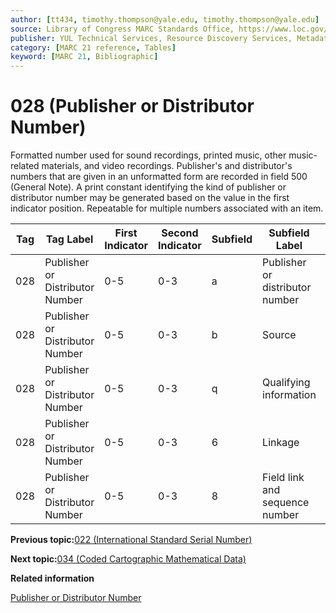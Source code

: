```yaml
---
author: [tt434, timothy.thompson@yale.edu, timothy.thompson@yale.edu]
source: Library of Congress MARC Standards Office, https://www.loc.gov/marc/bibliographic/bd028.html
publisher: YUL Technical Services, Resource Discovery Services, Metadata Services Unit
category: [MARC 21 reference, Tables]
keyword: [MARC 21, Bibliographic]
---
```


# 028 \(Publisher or Distributor Number\)

Formatted number used for sound recordings, printed music, other music-related materials, and video recordings. Publisher's and distributor's numbers that are given in an unformatted form are recorded in field 500 \(General Note\). A print constant identifying the kind of publisher or distributor number may be generated based on the value in the first indicator position. Repeatable for multiple numbers associated with an item.

|Tag|Tag Label|First Indicator|Second Indicator|Subfield|Subfield Label|Repeatable|
|---|---------|---------------|----------------|--------|--------------|----------|
|028|Publisher or Distributor Number|0-5|0-3|a|Publisher or distributor number|F|
|028|Publisher or Distributor Number|0-5|0-3|b|Source|F|
|028|Publisher or Distributor Number|0-5|0-3|q|Qualifying information|T|
|028|Publisher or Distributor Number|0-5|0-3|6|Linkage|F|
|028|Publisher or Distributor Number|0-5|0-3|8|Field link and sequence number|T|

**Previous topic:**[022 \(International Standard Serial Number\)](../tables/022_bib_table.md)

**Next topic:**[034 \(Coded Cartographic Mathematical Data\)](../tables/034_bib_table.md)

**Related information**  


[Publisher or Distributor Number](../tasks/identifiers/publisher_or_distributor_number.md)

